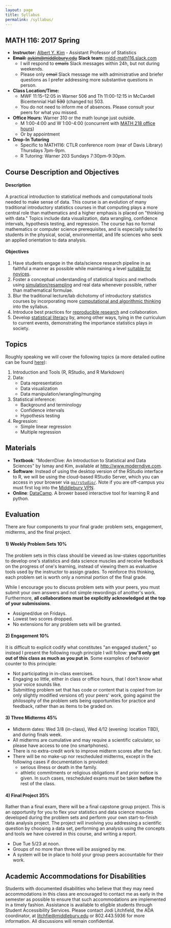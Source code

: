 ```yaml
---
layout: page
title: Syllabus
permalink: /syllabus/
---
```


## MATH 116: 2017 Spring

* **Instructor:** [Albert Y. Kim](https://rudeboybert.github.io/) -
Assistant Professor of Statistics
* **~~Email:~~** ~~[aykim@middlebury.edu](aykim@middlebury.edu)~~ **Slack team**: <a target="_blank" class="page-link" href="https://midd-math116.slack.com/">midd-math116.slack.com</a>
    + I will respond to ~~emails~~ Slack messages within 24h, but not during weekends.
    + Please only ~~email~~ Slack message me with administrative and briefer questions as I prefer addressing more substantive questions in person.
* **Class Location/Time:**
    + MWF 11:15–12:05 in Warner 506 and Th 11:00-12:15 in McCardell Bicentennial Hall ~~530~~ (changed to) 503. 
    + You do not need to inform me of absences. Please consult your peers for
    what you missed.
* **Office Hours:** Warner 310 or the math lounge just outside. 
    + M 1:00-4:00 and W 1:00-4:00 (concurrent with [MATH 218 office hours](https://rudeboybert.github.io/MATH218/))
    + Or by appointment
* **Drop-In Tutoring**
    + Specific to MATH116: CTLR conference room (rear of Davis Library) Thursdays 7pm-9pm. 
    + R Tutoring: Warner 203 Sundays 7:30pm-9:30pm.



## Course Description and Objectives

#### Description

A practical introduction to statistical methods and computational tools needed 
to make sense of data. This course is an evolution of many traditional 
introductory statistics courses in that computing plays a more central role than
mathematics and a higher emphasis is placed on "thinking with data." Topics 
include data visualization, data wrangling, confidence intervals, hypothesis 
testing, and regression. The course has no formal mathematics or computer 
science prerequisites, and is especially suited to students in the physical, 
social, environmental, and life sciences who seek an applied orientation to data
analysis.

#### Objectives

1. Have students engage in the data/science research pipeline in as faithful a
manner as possible while maintaining a level [suitable for
novices](http://arxiv.org/abs/1507.05346).
1. Foster a conceptual understanding of statistical topics and methods using 
[simulation/resampling](https://www.amstat.org/education/pdfs/ResamplingUndergradCurriculum.pdf)
and real data whenever possible, rather than mathematical formulae.
1. Blur the traditional lecture/lab dichotomy of introductory statistics courses 
by incorporating more [computational and algorithmic
thinking](http://www.stat.berkeley.edu/~statcur/Preprints/ComputingCurric3.pdf) 
into the syllabus.
1. Introduce best practices for [reproducible 
research](http://www.nature.com/news/reproducibility-1.17552) and collaboration.
1. Develop [statistical 
literacy](https://en.wikipedia.org/wiki/Statistical_literacy) by, among other
ways, tying in the curriculum to current events, demonstrating the importance
statistics plays in society.





## Topics

Roughly speaking we will cover the following topics (a more detailed outline can be found
[here](https://docs.google.com/spreadsheets/d/1B4r6x1H9NQXSS-5MzYg3ho5gyMa8wIbP4WEFAzg_Yik/pubhtml?gid=0&single=true)):

1. Introduction and Tools (R, RStudio, and R Markdown)
1. Data:
    * Data representation
    * Data visualization
    * Data manipulation/wrangling/munging
1. Statistical inference:
    * Background and terminology
    * Confidence intervals
    * Hypothesis testing
1. Regression:
    * Simple linear regression
    * Multiple regression





## Materials

* **Textbook**: "ModernDive: An Introduction to Statistical and Data Sciences"
by Ismay and Kim, available at <a target="_blank" class="page-link"
href="http://www.moderndive.com">http://www.moderndive.com</a>.
* **Software**: Instead of using the desktop version of the RStudio interface to R, we will be
using the cloud-based RStudio Server, which you can access in your browser via 
[`go/rstudio/`](https://rstudio.middlebury.edu/). Note if you are off-campus you 
must first log into the [Middlebury 
VPN](http://mediawiki.middlebury.edu/wiki/LIS/Off-campus_Access).
* **Online**: [DataCamp](https://www.datacamp.com/). A brower based interactive
tool for learning R and python.






## Evaluation

There are four components to your final grade: problem sets, engagement,
midterms, and the final project.

#### 1) Weekly Problem Sets 10%

The problem sets in this class should be viewed as low-stakes opportunities to
develop one's statistics and data science muscles and receive feedback on the
progress of one's learning, instead of viewing them as evaluative tools used by
the instructor to assign grades. To reinforce this thinking, each problem set is
worth only a nominal portion of the final grade.

While I encourage you to discuss problem sets with your peers, you must submit
your own answers and not simple rewordings of another's work. Furthermore, **all
collaborations must be explicitly acknowledged at the top of your submissions**.

* Assigned/due on Fridays.
* Lowest two scores dropped.
* No extensions for any problem sets will be granted. 


#### 2) Engagement 10%

It is difficult to explicit codify what constitutes "an engaged student," so 
instead I present the following rough principle I will follow: **you'll only get
out of this class as much as you put in**. Some examples of behavior counter to
this principle:

* Not participating in in-class exercises.
* Engaging so little, either in class or office hours, that I don't know what
your voice sounds like.
* Submitting problem set that has code or content that is copied from (or only 
slightly modified versions of) your peers' work, going against the philosophy of
the problem sets being opportunities for practice and feedback, rather than as
items to be graded on.

#### 3) Three Midterms 45%

* Midterm dates: Wed 3/8 (in-class), Wed 4/12 (evening: location TBD), and during finals week.
* All midterms are cumulative and may require a scientific calculator, so
please have access to one (no smartphones).
* There is no extra-credit work to improve midterm scores after the fact.
* There will be no make-up nor rescheduled midterms, except in the following
cases if documentation is provided:
    + serious illness or death in the family.
    + athletic commitments or religious obligations if and prior notice is
    given. In such cases, rescheduled exams must be taken **before** the rest of
    the class.

#### 4) Final Project 35%

Rather than a final exam, there will be a final capstone group project. This is 
an opportunity for you to flex your statistics and data science muscles 
developed during the problem sets and perform your own start-to-finish data 
analysis project. The project will involving you addressing a scientific
question by choosing a data set, performing an analysis using the concepts and
tools we have covered in this course, and writing a report.

* Due Tue 5/23 at noon.
* Groups of no more than three will be assigned by me.
* A system will be in place to hold your group peers accountable for their
work.





## Academic Accommodations for Disabilities

Students with documented disabilities who believe that they may need accommodations in this class are encouraged to contact me as early in the semester as possible to ensure that such accommodations are implemented in a timely fashion. Assistance is available to eligible students through Student Accessibility Services. Please contact Jodi Litchfield, the ADA coordinator, at [litchfie@middlebury.edu](litchfie@middlebury.edu) or 802.443.5936 for more information. All discussions will remain confidential.
